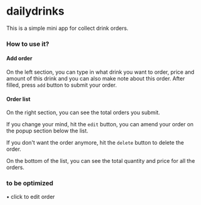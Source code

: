 # dailydrinks
This is a simple mini app for collect drink orders.

### How to use it?
#### Add order
On the left section, you can type in what drink you want to order, price and amount of this drink and you can also make note about this order.
After filled, press `add` button to submit your order.

#### Order list
On the right section, you can see the total orders you submit. 

If you change your mind, hit the `edit` button, you can amend your order on the popup section below the list.

If you don't want the order anymore, hit the `delete` button to delete the order.

On the bottom of the list, you can see the total quantity and price for all the orders.  

### to be optimized
• click to edit order
